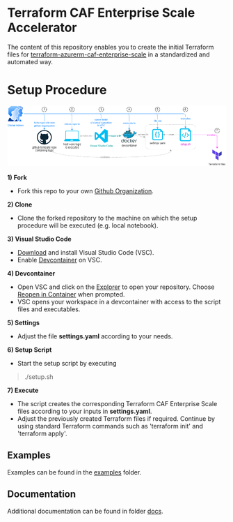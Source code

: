 # Terraform CAF Enterprise Scale Accelerator

The content of this repository enables you to create the initial Terraform files for [terraform-azurerm-caf-enterprise-scale](https://github.com/Azure/terraform-azurerm-caf-enterprise-scale) in a standardized and automated way.

# Setup Procedure

![Diagram](./docs/setup-procedure.drawio.png "Setup Procedure")

**1) Fork**
- Fork this repo to your own [Github Organization](https://docs.github.com/en/organizations/collaborating-with-groups-in-organizations/about-organizations).

**2) Clone**
- Clone the forked repository to the machine on which the setup procedure will be executed (e.g. local notebook).

**3) Visual Studio Code**
- [Download](https://code.visualstudio.com/Download) and install Visual Studio Code (VSC).
- Enable [Devcontainer](https://code.visualstudio.com/docs/devcontainers/tutorial) on VSC.

**4) Devcontainer**
- Open VSC and click on the [Explorer](https://code.visualstudio.com/docs/getstarted/userinterface#_explorer) to open your repository. Choose [Reopen in Container](https://code.visualstudio.com/docs/devcontainers/create-dev-container#_add-configuration-files-to-a-repository) when prompted.
- VSC opens your workspace in a devcontainer with access to the script files and executables.

**5) Settings**
- Adjust the file **settings.yaml** according to your needs.

**6) Setup Script**
- Start the setup script by executing
> ./setup.sh

**7) Execute**
- The script creates the corresponding Terraform CAF Enterprise Scale files according to your inputs in **settings.yaml**.
- Adjust the previously created Terraform files if required. Continue by using standard Terraform commands such as 'terraform init' and 'terraform apply'.

## Examples

Examples can be found in the [examples](./examples/) folder.

## Documentation

Additional documentation can be found in folder [docs](./docs).